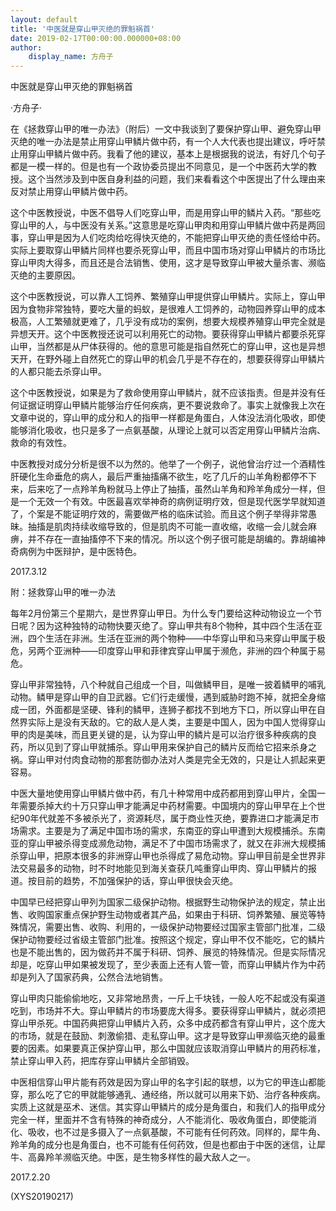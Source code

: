 ```yaml
---
layout: default
title: '中医就是穿山甲灭绝的罪魁祸首'
date: 2019-02-17T00:00:00.000000+08:00
author:
    display_name: 方舟子
---
```


中医就是穿山甲灭绝的罪魁祸首

·方舟子·

在《拯救穿山甲的唯一办法》（附后）一文中我谈到了要保护穿山甲、避免穿山甲灭绝的唯一办法是禁止用穿山甲鳞片做中药，有一个人大代表也提出建议，呼吁禁止用穿山甲鳞片做中药。我看了他的建议，基本上是根据我的说法，有好几个句子都是一模一样的。但是也有一个政协委员提出不同意见，是一个中医药大学的教授。这个当然涉及到中医自身利益的问题，我们来看看这个中医提出了什么理由来反对禁止用穿山甲鳞片做中药。

这个中医教授说，中医不倡导人们吃穿山甲，而是用穿山甲的鳞片入药。“那些吃穿山甲的人，与中医没有关系。”这意思是吃穿山甲肉和用穿山甲鳞片做中药是两回事，穿山甲是因为人们吃肉给吃得快灭绝的，不能把穿山甲灭绝的责任怪给中药。实际上要取穿山甲鳞片同样也要杀死穿山甲，而且中国市场对穿山甲鳞片的市场比穿山甲肉大得多，而且还是合法销售、使用，这才是导致穿山甲被大量杀害、濒临灭绝的主要原因。

这个中医教授说，可以靠人工饲养、繁殖穿山甲提供穿山甲鳞片。实际上，穿山甲因为食物非常独特，要吃大量的蚂蚁，是很难人工饲养的，动物园养穿山甲的成本极高，人工繁殖就更难了，几乎没有成功的案例，想要大规模养殖穿山甲完全就是异想天开。这个中医教授还说可以利用死亡的动物。要获得穿山甲鳞片都要杀死穿山甲，当然都是从尸体获得的。他的意思可能是指自然死亡的穿山甲，这也是异想天开，在野外碰上自然死亡的穿山甲的机会几乎是不存在的，想要获得穿山甲鳞片的人都只能去杀穿山甲。

这个中医教授说，如果是为了救命使用穿山甲鳞片，就不应该指责。但是并没有任何证据证明穿山甲鳞片能够治疗任何疾病，更不要说救命了。事实上就像我上次在文章中说的，穿山甲的成分和人的指甲一样都是角蛋白，人体没法消化吸收，即使能够消化吸收，也只是多了一点氨基酸，从理论上就可以否定用穿山甲鳞片治病、救命的有效性。

中医教授对成分分析是很不以为然的。他举了一个例子，说他曾治疗过一个酒精性肝硬化生命垂危的病人，最后严重抽搐痛不欲生，吃了几斤的山羊角粉都停不下来，后来吃了一点羚羊角粉就马上停止了抽搐，虽然山羊角和羚羊角成分一样，但是一个无效一个有效。中医最喜欢举神奇的病例证明疗效，但是现代医学早就知道了，个案是不能证明疗效的，需要做严格的临床试验。而且这个例子举得非常愚昧。抽搐是肌肉持续收缩导致的，但是肌肉不可能一直收缩，收缩一会儿就会麻痹，并不存在一直抽搐停不下来的情况。所以这个例子很可能是胡编的。靠胡编神奇病例为中医辩护，是中医特色。

2017.3.12

附：拯救穿山甲的唯一办法

每年2月份第三个星期六，是世界穿山甲日。为什么专门要给这种动物设立一个节日呢？因为这种独特的动物快要灭绝了。穿山甲共有8个物种，其中四个生活在亚洲，四个生活在非洲。生活在亚洲的两个物种——中华穿山甲和马来穿山甲属于极危，另两个亚洲种——印度穿山甲和菲律宾穿山甲属于濒危，非洲的四个种属于易危。

穿山甲非常独特，八个种就自己组成一个目，叫做鳞甲目，是唯一披着鳞甲的哺乳动物。鳞甲是穿山甲的自卫武器。它们行走缓慢，遇到威胁时跑不掉，就把全身缩成一团，外面都是坚硬、锋利的鳞甲，连狮子都找不到地方下口，所以穿山甲在自然界实际上是没有天敌的。它的敌人是人类，主要是中国人，因为中国人觉得穿山甲的肉是美味，而且更关键的是，认为穿山甲的鳞片是可以治疗很多种疾病的良药，所以见到了穿山甲就捕杀。穿山甲用来保护自己的鳞片反而给它招来杀身之祸。穿山甲对付肉食动物的那套防御办法对人类是完全无效的，只是让人抓起来更容易。

中医大量地使用穿山甲鳞片做中药，有几十种常用中成药都用到穿山甲片，全国一年需要杀掉大约十万只穿山甲才能满足中药材需要。中国境内的穿山甲早在上个世纪90年代就差不多被杀光了，资源耗尽，属于商业性灭绝，要靠进口才能满足市场需求。主要是为了满足中国市场的需求，东南亚的穿山甲遭到大规模捕杀。东南亚的穿山甲被杀得变成濒危动物，满足不了中国市场需求了，就又在非洲大规模捕杀穿山甲，把原本很多的非洲穿山甲也杀得成了易危动物。穿山甲目前是全世界非法交易最多的动物，时不时地能见到海关查获几吨重穿山甲肉、穿山甲鳞片的报道。按目前的趋势，不加强保护的话，穿山甲很快会灭绝。

中国早已经把穿山甲列为国家二级保护动物。根据野生动物保护法的规定，禁止出售、收购国家重点保护野生动物或者其产品，如果由于科研、饲养繁殖、展览等特殊情况，需要出售、收购、利用的，一级保护动物要经过国家主管部门批准，二级保护动物要经过省级主管部门批准。按照这个规定，穿山甲不仅不能吃，它的鳞片也是不能出售的，因为做药并不属于科研、饲养、展览的特殊情况。但是实际情况却是，吃穿山甲如果被发现了，至少表面上还有人管一管，而穿山甲鳞片作为中药却是列入了国家药典，公然合法地销售。

穿山甲肉只能偷偷地吃，又非常地昂贵，一斤上千块钱，一般人吃不起或没有渠道吃到，市场并不大。穿山甲鳞片的市场要庞大得多。要获得穿山甲鳞片，就必须把穿山甲杀死。中国药典把穿山甲鳞片入药，众多中成药都含有穿山甲片，这个庞大的市场，就是在鼓励、刺激偷猎、走私穿山甲。这才是导致穿山甲濒临灭绝的最重要的因素。如果要真正保护穿山甲，那么中国就应该取消穿山甲鳞片的用药标准，禁止穿山甲入药，把库存穿山甲鳞片全部销毁。

中医相信穿山甲片能有药效是因为穿山甲的名字引起的联想，以为它的甲连山都能穿，那么吃了它的甲就能够通乳、通经络，所以就可以用来下奶、治疗各种疾病。实质上这就是巫术、迷信。其实穿山甲鳞片的成分是角蛋白，和我们人的指甲成分完全一样，里面并不含有特殊的神奇成分，人不能消化、吸收角蛋白，即使能消化、吸收，也不过是多摄入了一点氨基酸，不可能有任何药效。同样的，犀牛角、羚羊角的成分也是角蛋白，也不可能有任何药效，但是也都由于中医的迷信，让犀牛、高鼻羚羊濒临灭绝。中医，是生物多样性的最大敌人之一。

2017.2.20

(XYS20190217)

